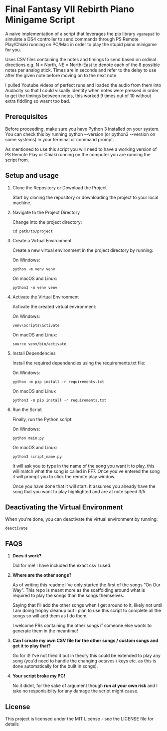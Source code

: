 # Final Fantasy VII Rebirth Piano Minigame Script

A naive implementation of a script that leverages the pip library `vgamepad` to simulate a DS4 controller to send commands through PS Remote Play/Chiaki running on PC/Mac in order to play the stupid piano minigame for you.

Uses CSV files containing the notes and timings to send based on ordinal directions e.g. N = North, NE = North-East to denote each of the 8 possible notes per analog stick. Times are in seconds and refer to the delay to use after the given note before moving on to the next note.

I pulled Youtube videos of perfect runs and loaded the audio from them into Audacity so that I could visually identify when notes were pressed in order to get the timings between notes, this worked 9 times out of 10 without extra fiddling so wasnt too bad.

## Prerequisites
Before proceeding, make sure you have Python 3 installed on your system. You can check this by running python --version (or python3 --version on some systems) in your terminal or command prompt.

As mentioned to use this script you will need to have a working version of PS Remote Play or Chiaki running on the computer you are running the script from.

## Setup and usage

1. Clone the Repository or Download the Project

    Start by cloning the repository or downloading the project to your local machine.

2. Navigate to the Project Directory

    Change into the project directory: 

    ```
    cd path/to/project
    ```

3. Create a Virtual Environment

    Create a new virtual environment in the project directory by running:

    On Windows:

    ```
    python -m venv venv
    ```

    On macOS and Linux: 

    ```
    python3 -m venv venv
    ```

4. Activate the Virtual Environment

    Activate the created virtual environment:

    On Windows:

    ```
    venv\Scripts\activate
    ```

    On macOS and Linux:

    ```
    source venv/bin/activate
    ```

5. Install Dependencies

    Install the required dependencies using the requirements.txt file:

    On Windows:

    ```
    python -m pip install -r requirements.txt
    ```

    On macOS and Linux

    ```
    python3 -m pip install -r requirements.txt
    ```

6. Run the Script

    Finally, run the Python script:

    On Windows:

    ```
    python main.py
    ```

    On macOS and Linux:

    ```
    python3 script_name.py
    ```

    It will ask you to type in the name of the song you want it to play, this will match what the song is called in FF7. Once you've entered the song it will prompt you to click the remote play window. 
    
    Once you have done that it will start. It assumes you already have the song that you want to play highlighted and are at note speed 3/5.

## Deactivating the Virtual Environment
When you're done, you can deactivate the virtual environment by running:

```
deactivate
```

## FAQS

1. __Does it work?__

    Did for me! I have included the exact csv I used.

2. __Where are the other songs?__

    As of writing this readme I've only started the first of the songs "On Our Way". This repo is meant more as the scaffolding around what is required to play the songs than the songs themselves. 
	
	Saying that I'll add the other songs when I get around to it, likely not until I am doing trophy cleanup but I plan to use this script to complete all the songs so will add them as I do them. 
	
	I welcome PRs containing the other songs if someone else wants to generate them in the meantime!

3. __Can I create my own CSV file for the other songs / custom songs and get it to play that?__

    Go for it! I've not tried it but in theory this could be extended to play any song (you'd need to handle the changing octaves / keys etc. as this is done automatically for the built in songs).

4. __Your script broke my PC!__

    No it didnt, for the sake of argument though __run at your own risk__ and I take no responisibilty for any damage the script might cause.

## License

This project is licensed under the MIT License - see the LICENSE file for details